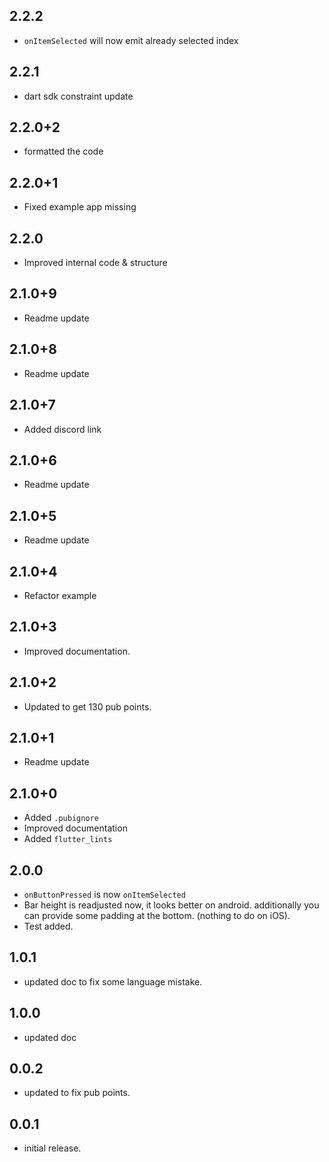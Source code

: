 ## 2.2.2
- `onItemSelected` will now emit already selected index
## 2.2.1
- dart sdk constraint update
## 2.2.0+2
- formatted the code
## 2.2.0+1
- Fixed example app missing
## 2.2.0
- Improved internal code & structure
## 2.1.0+9 
- Readme update
## 2.1.0+8
- Readme update
## 2.1.0+7
- Added discord link
## 2.1.0+6
- Readme update
## 2.1.0+5
- Readme update
## 2.1.0+4
- Refactor example
## 2.1.0+3
- Improved documentation.
## 2.1.0+2
- Updated to get 130 pub points.
## 2.1.0+1
- Readme update
## 2.1.0+0
- Added `.pubignore`
- Improved documentation
- Added `flutter_lints`
## 2.0.0 
 - `onButtonPressed` is now `onItemSelected` 
 - Bar height is readjusted now, it looks better on android.
   additionally you can provide some padding at the bottom. 
   (nothing to do on iOS).
 - Test added.  

## 1.0.1
 - updated doc to fix some language mistake.
## 1.0.0
 - updated doc 
## 0.0.2
 - updated to fix pub points.
## 0.0.1
 - initial release.